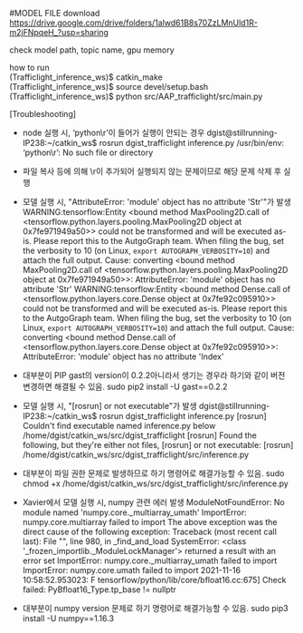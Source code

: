 #MODEL FILE download   
https://drive.google.com/drive/folders/1alwd61B8s70ZzLMnUld1R-m2jFNpqeH_?usp=sharing   


check model path, topic name, gpu memory   

how to run    
(Trafficlight_inference_ws)$ catkin_make   
(Trafficlight_inference_ws)$ source devel/setup.bash   
(Trafficlight_inference_ws)$ python src/AAP_trafficlight/src/main.py   

[Troubleshooting]
 - node 실행 시, ‘python\r’이 들어가 실행이 안되는 경우
dgist@stillrunning-IP238:~/catkin_ws$ rosrun dgist_trafficlight inference.py
/usr/bin/env: ‘python\r’: No such file or directory
 * 파일 복사 등에 의해 \r이 추가되어 실행되지 않는 문제이므로 해당 문제 삭제 후 실행

 - 모델 실행 시, "AttributeError: 'module' object has no attribute 'Str'"가 발생
WARNING:tensorflow:Entity <bound method MaxPooling2D.call of <tensorflow.python.layers.pooling.MaxPooling2D object at 0x7fe971949a50>> could not be transformed and will be executed as-is. Please report this to the AutgoGraph team. When filing the bug, set the verbosity to 10 (on Linux, `export AUTOGRAPH_VERBOSITY=10`) and attach the full output. Cause: converting <bound method MaxPooling2D.call of <tensorflow.python.layers.pooling.MaxPooling2D object at 0x7fe971949a50>>: AttributeError: 'module' object has no attribute 'Str'
WARNING:tensorflow:Entity <bound method Dense.call of <tensorflow.python.layers.core.Dense object at 0x7fe92c095910>> could not be transformed and will be executed as-is. Please report this to the AutgoGraph team. When filing the bug, set the verbosity to 10 (on Linux, `export AUTOGRAPH_VERBOSITY=10`) and attach the full output. Cause: converting <bound method Dense.call of <tensorflow.python.layers.core.Dense object at 0x7fe92c095910>>: AttributeError: 'module' object has no attribute 'Index'
 * 대부분이 PIP gast의 version이 0.2.2아니라서 생기는 경우라 하기와 같이 버전 변경하면 해결될 수 있음.
 	sudo pip2 install -U gast==0.2.2

 - 모델 실행 시, "[rosrun] or not executable"가 발생
dgist@stillrunning-IP238:~/catkin_ws$ rosrun dgist_trafficlight inference.py
[rosrun] Couldn't find executable named inference.py below /home/dgist/catkin_ws/src/dgist_trafficlight
[rosrun] Found the following, but they're either not files,
[rosrun] or not executable:
[rosrun]   /home/dgist/catkin_ws/src/dgist_trafficlight/src/inference.py
 * 대부분이 파일 권한 문제로 발생하므로 하기 명령어로 해결가능할 수 있음.
    sudo chmod +x /home/dgist/catkin_ws/src/dgist_trafficlight/src/inference.py

 - Xavier에서 모델 실행 시, numpy 관련 에러 발생
ModuleNotFoundError: No module named 'numpy.core._multiarray_umath'
ImportError: numpy.core.multiarray failed to import
The above exception was the direct cause of the following exception:
Traceback (most recent call last):
  File "<frozen importlib._bootstrap>", line 980, in _find_and_load
SystemError: <class '_frozen_importlib._ModuleLockManager'> returned a result with an error set
ImportError: numpy.core._multiarray_umath failed to import
ImportError: numpy.core.umath failed to import
2021-11-16 10:58:52.953023: F tensorflow/python/lib/core/bfloat16.cc:675] Check failed: PyBfloat16_Type.tp_base != nullptr 
 * 대부분이 numpy version 문제로 하기 명령어로 해결가능할 수 있음.
      sudo pip3 install -U numpy==1.16.3
